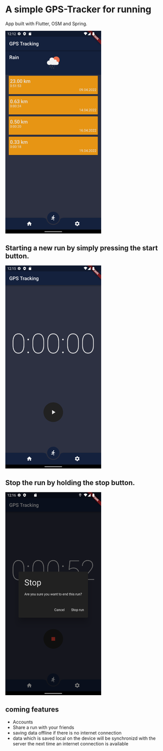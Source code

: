 # A simple GPS-Tracker for running

App built with Flutter, OSM and Spring.

<!-- ![Run Page](./assets/run_page.png) -->
<img src="./assets/run_page.png" width="300"/>


## Starting a new run by simply pressing the start button.
<img src="./assets/new.png" width="300" />


## Stop the run by holding the stop button.
<img src="./assets/stop.png" width="300" />


## coming features
- Accounts
- Share a run with your friends
- saving data offline if there is no internet connection
- data which is saved local on the device will be synchronizd with the server the next time an internet connection is available
